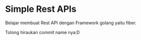 # Simple Rest APIs
Belajar membuat Rest API dengan Framework golang yaitu fiber.

Tolong hiraukan commit name nya:D
